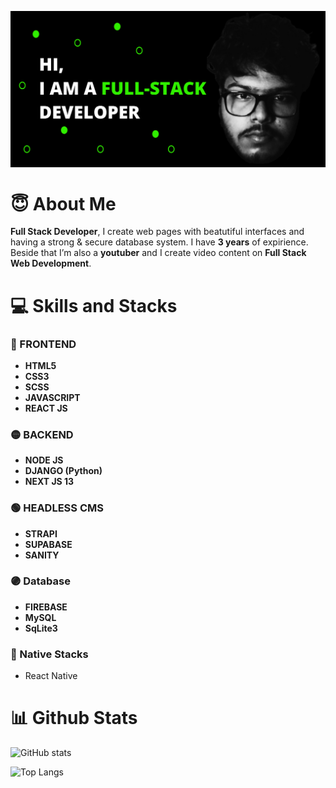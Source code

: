 ![Intro Gif](https://github.com/ScreenTechnicals/ScreenTechnicals/blob/main/profile.png?raw=true)


# 😇 About Me
**Full Stack Developer**, I create web pages with beatutiful interfaces and having a strong & secure database system. I have **3 years** of expirience. Beside that I’m also a **youtuber** and I create video content on **Full Stack Web Development**.




# 💻 Skills and Stacks
### 🔴 FRONTEND
- **HTML5**
- **CSS3**
- **SCSS**
- **JAVASCRIPT**
- **REACT JS**
### 🟡 BACKEND
- **NODE JS**
- **DJANGO (Python)**
- **NEXT JS 13**
### 🟢 HEADLESS CMS
- **STRAPI**
- **SUPABASE**
- **SANITY**
### 🟣 Database
- **FIREBASE**
- **MySQL**
- **SqLite3**
### 🔵 Native Stacks
- React Native





# 📊 Github Stats
![GitHub stats](https://github-readme-stats.vercel.app/api?username=ScreenTechnicals&show_icons=true&theme=tokyonight)

![Top Langs](https://github-readme-stats.vercel.app/api/top-langs/?username=ScreenTechnicals&theme=tokyonight)



